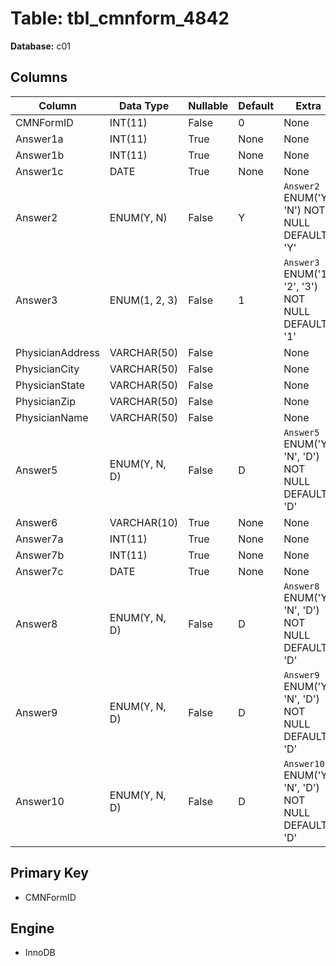 # Table: tbl_cmnform_4842

**Database:** c01

## Columns

| Column | Data Type | Nullable | Default | Extra |
|--------|-----------|----------|---------|-------|
| CMNFormID | INT(11) | False | 0 | None |
| Answer1a | INT(11) | True | None | None |
| Answer1b | INT(11) | True | None | None |
| Answer1c | DATE | True | None | None |
| Answer2 | ENUM(Y, N) | False | Y | `Answer2` ENUM('Y', 'N') NOT NULL DEFAULT 'Y' |
| Answer3 | ENUM(1, 2, 3) | False | 1 | `Answer3` ENUM('1', '2', '3') NOT NULL DEFAULT '1' |
| PhysicianAddress | VARCHAR(50) | False |  | None |
| PhysicianCity | VARCHAR(50) | False |  | None |
| PhysicianState | VARCHAR(50) | False |  | None |
| PhysicianZip | VARCHAR(50) | False |  | None |
| PhysicianName | VARCHAR(50) | False |  | None |
| Answer5 | ENUM(Y, N, D) | False | D | `Answer5` ENUM('Y', 'N', 'D') NOT NULL DEFAULT 'D' |
| Answer6 | VARCHAR(10) | True | None | None |
| Answer7a | INT(11) | True | None | None |
| Answer7b | INT(11) | True | None | None |
| Answer7c | DATE | True | None | None |
| Answer8 | ENUM(Y, N, D) | False | D | `Answer8` ENUM('Y', 'N', 'D') NOT NULL DEFAULT 'D' |
| Answer9 | ENUM(Y, N, D) | False | D | `Answer9` ENUM('Y', 'N', 'D') NOT NULL DEFAULT 'D' |
| Answer10 | ENUM(Y, N, D) | False | D | `Answer10` ENUM('Y', 'N', 'D') NOT NULL DEFAULT 'D' |

## Primary Key
- CMNFormID

## Engine
- InnoDB
